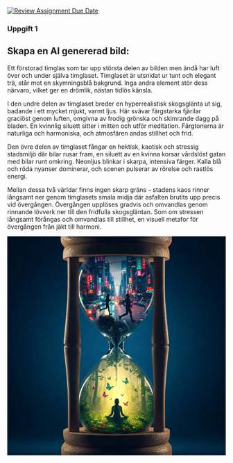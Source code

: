 [![Review Assignment Due Date](https://classroom.github.com/assets/deadline-readme-button-22041afd0340ce965d47ae6ef1cefeee28c7c493a6346c4f15d667ab976d596c.svg)](https://classroom.github.com/a/rLdDeiQm)

### Uppgift 1
## Skapa en AI genererad bild:

Ett förstorad timglas som tar upp största delen av bilden men ändå har luft över och under själva timglaset. Timglaset är utsnidat ur tunt och elegant trä, står mot en skymningsblå bakgrund. Inga andra element stör dess närvaro, vilket ger en drömlik, nästan tidlös känsla. 


I den undre delen av timglaset breder en hyperrealistisk skogsglänta ut sig, badande i ett mycket mjukt, varmt ljus. Här svävar färgstarka fjärilar graciöst genom luften, omgivna av frodig grönska och skimrande dagg på bladen. En kvinnlig siluett sitter i mitten och utför meditation. Färgtonerna är naturliga och harmoniska, och atmosfären andas stillhet och frid. 


Den övre delen av timglaset fångar en hektisk, kaotisk och stressig stadsmiljö där bilar rusar fram, en siluett av en kvinna korsar vårdslöst gatan med bilar runt omkring. Neonljus blinkar i skarpa, intensiva färger. Kalla blå och röda nyanser dominerar, och scenen pulserar av rörelse och rastlös energi. 


Mellan dessa två världar finns ingen skarp gräns – stadens kaos rinner långsamt ner genom timglasets smala midja där asfalten brutits upp precis vid övergången. Övergången upplöses gradvis och omvandlas genom rinnande lövverk ner till den fridfulla skogsgläntan. Som om stressen långsamt förångas och omvandlas till stillhet, en visuell metafor för övergången från jäkt till harmoni.

![alt text](Gemini_Generated_Image_hj745dhj745dhj74.jpg)
